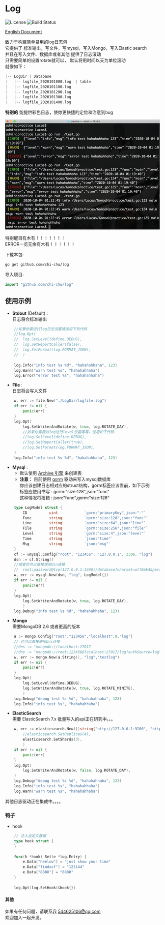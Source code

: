 # Log  
![License](https://img.shields.io/:license-apache-blue.svg)  ![Build Status](https://travis-ci.org/chi-chu/log.svg?branch=master)

[English Document](./README.md)

致力于构建简单易用的log日志包  
它提供了 标准输出，写文件，写mysql，写入Mongo，写入Elastic search  
并且在写入文件、数据库或者其他 提供了日志滚动  
只需要简单的设置rotate就可以， 默认将用时间以天为单位滚动  
就像如下：
```go
|-- LogDir | Database
|   |-- logfile_2020101000.log  | table
|   |-- logfile_2020101100.log
|   |-- logfile_2020101200.log
|   |-- logfile_2020101300.log 
|   |-- logfile_2020101400.log
```
**__特别的__** 能提供彩色日志，使你更快捷的定位和注意到bug 

![Image text](example.png)  

特别醒目有木有！！！！！！！  
ERROR一览无余有木有！！！！！！  

下载本包:
```bash
go get github.com/chi-chu/log
```
导入项目:
```go
import "github.com/chi-chu/log"
```

## 使用示例
- **Stdout** (Default) :  
日志将会标准输出
```go
    //如果你要进行log日志设置请使用下列代码
    //log.Opt(
    //  log.SetLevel(define.DEBUG),
    //  log.SetReportCaller(false),
    //  log.SetFormat(log.FORMAT_JSON),
    //  )

    log.Info("info test %s %d", "hahahahhaha", 123)
    log.Warn("warn test %s", "hahahahhaha")
    log.Error("error test %s", "hahahahhaha")
```

- **File**  :  
日志将会写入文件
```go
    w, err := file.New("./LogDir/logfile.log")
    if err != nil {
        panic(err)
    }
    log.Opt(
        log.SetWriterAndRotate(w, true, log.ROTATE_DAY),
        //如果你需要对log进行level设置等等，使用如下代码
        //log.SetLevel(define.DEBUG),
        //log.SetReportCaller(true),
        //log.SetFormat(log.FORMAT_JSON),
    )
    log.Info("info test %s %d", "hahahahhaha", 123)
```

- **Mysql** :  
    - 默认使用 [Archive 引擎](https://dev.mysql.com/doc/index-archive.html) 来创建表
    - **__注意：__** 目前使用 [gorm](https://github.com/go-gorm/gorm) 驱动来写入mysql数据库  
    你应该创建日志相对应的struct结构，gorm标签应该置前，如下示例  
    标签应使用书写 : gorm:"size:128",json:"func"   
    这种情况将报错 : ~~json:"func",gorm:"size:128"~~
```go
    type LogModel struct {
    	ID        	uint            `gorm:"primaryKey",json:"-"`
    	Func		string          `gorm:"size:128",json:"func"`
    	Line		string          `gorm:"size:64",json:"line"`
    	File		string          `gorm:"size:256",json:"file"`
    	Level		string          `gorm:"size:4",json:"level"`
    	Time		string          `json:"time"`
    	Msg	        string          `json:"msg"`
    }
    cf := &mysql.Config{"root", "123456", "127.0.0.1", 3306, "log"}
    dsn := cf.String()
    //或者你可以直接使用dsn连接
    //  root:password@tcp(127.0.0.1:3306)/database?charset=utf8mb4&parseTime=True&loc=Local
    w, err := mysql.New(dsn, "log", LogModel{})
    if err != nil {
        panic(err)
    }
    log.Opt(
        log.SetWriterAndRotate(w, true, log.ROTATE_DAY),
        )
    log.Debug("info test %s %d", "hahahahhaha", 123)
```

- **Mongo**  
    需要MongoDB 2.6 或者更高的版本
```go
    a := mongo.Config{"root","123456","localhost",0,"log"}
    // 也可以直接使用dns连接
    //dns := "mongodb://localhost:27017 
    //dns := "mongodb://root:123456@localhost:27017/log?authSource=log"
    w, err := mongo.New(a.String(), "log","testlog")
    if err != nil {
        panic(err)
    }
    log.Opt(
        log.SetLevel(define.DEBUG),
        log.SetWriterAndRotate(w, true, log.ROTATE_MINITE),
        )
    log.Debug("debug test %s %d", "hahahahhaha", 123)
    log.Info("info test %s", "hahahahhaha")
```
- **ElasticSearch**  
需要 ElasticSearch 7.x
批量写入的api正在研究中。。。
```go
    w, err := elasticsearch.New([]string{"http://127.0.0.1:9200", "http://127.0.0.2:9200"}, "log",
        //elasticsearch.SetReplicas(4),
        elasticsearch.SetShards(3),
        )
    if err != nil {
        panic(err)
    }
    log.Opt(
        log.SetWriterAndRotate(w, false, log.ROTATE_DAY),
    )
    log.Debug("debug test %s %d", "hahahahhaha", 123)
    log.Info("info test %s", "hahahahhaha")
    log.Warn("warn test %s", "hahahahhaha")
```
其他日志驱动正在集成中。。。。
  
  
  

### 钩子
- hook
```go
    // 注入自定义数据
    type hook struct {
    }

    func(h *hook) Set(e *log.Entry) {
    	e.Data["heelow"] = "just show your time"
    	e.Data["findasf"] = "123144"
    	e.Data["8888"] = "8888"
    }

    log.Opt(log.SetHook(&hook{})
```

#### 其他  
如果有任何问题，请联系我 544625106@qq.com  
欢迎加入一起开发。